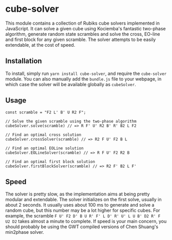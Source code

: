 cube-solver
===========

This module contains a collection of Rubiks cube solvers implemented in JavaScript. It can solve a given cube using Kociemba's fantastic two-phase algorithm, generate random state scrambles and solve the cross, EO-line and first block for any given scramble. The solver attempts to be easily extendable, at the cost of speed.

Installation
-------------

To install, simply run `yarn install cube-solver`, and require the `cube-solver` module. You can also manually add the `bundle.js` file to your webpage, in which case the solver will be available globally as `cubeSolver`.

Usage
-----

```
const scramble = "F2 L' B' U R2 F";

// Solve the given scramble using the two-phase algorithm
cubeSolver.solve(scramble) // => R F' U' R2 B' R' B2 L F2

// Find an optimal cross solution
cubeSolver.crossSolver(scramble) // => R2 F U' F2 B L

// Find an optimal EOLine solution
cubeSolver.EOLineSolver(scramble) // => R F U' F2 R2 B

// Find an optimal first block solution
cubeSolver.firstBlockSolver(scramble) // => R2 F' B2 L F'
```

Speed
-----

The solver is pretty slow, as the implementation aims at being pretty modular and extendable. The solver initializes on the first solve, usually in about 2 seconds. It usually uses about 100 ms to generate and solve a random cube, but this number may be a lot higher for specific cubes. For example, the scramble `F U' F2 D' B U R' F' L D' R' U' L U B' D2 R' F U2 D2` takes almost a minute to complete. If speed is your main concern, you should probably be using the GWT compiled versions of Chen Shuang's min2phase solver.
